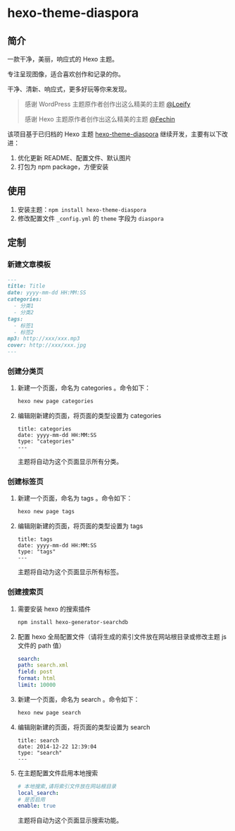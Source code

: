 # hexo-theme-diaspora

## 简介

一款干净，美丽，响应式的 Hexo 主题。

专注呈现图像，适合喜欢创作和记录的你。

干净、清新、响应式，更多好玩等你来发现。

> 感谢 WordPress 主题原作者创作出这么精美的主题 [@Loeify](https://github.com/LoeiFy/Diaspora)
>
> 感谢 Hexo 主题原作者创作出这么精美的主题 [@Fechin](https://github.com/Fechin/hexo-theme-diaspora)

该项目基于已归档的 Hexo 主题 [hexo-theme-diaspora](https://github.com/Fechin/hexo-theme-diaspora) 继续开发，主要有以下改进：

1. 优化更新 README、配置文件、默认图片
2. 打包为 npm package，方便安装

## 使用

1. 安装主题：`npm install hexo-theme-diaspora`
2. 修改配置文件 `_config.yml` 的 `theme` 字段为 `diaspora`

## 定制

### 新建文章模板

```markdown
---
title: Title
date: yyyy-mm-dd HH:MM:SS
categories:
  - 分类1
  - 分类2
tags:
  - 标签1
  - 标签2
mp3: http://xxx/xxx.mp3
cover: http://xxx/xxx.jpg
---
```

### 创建分类页

1. 新建一个页面，命名为 categories 。命令如下：

   ```bash
   hexo new page categories
   ```

2. 编辑刚新建的页面，将页面的类型设置为 categories

   ```
   title: categories
   date: yyyy-mm-dd HH:MM:SS
   type: "categories"
   ---
   ```

   主题将自动为这个页面显示所有分类。

### 创建标签页

1. 新建一个页面，命名为 tags 。命令如下：

   ```bash
   hexo new page tags
   ```

2. 编辑刚新建的页面，将页面的类型设置为 tags

   ```
   title: tags
   date: yyyy-mm-dd HH:MM:SS
   type: "tags"
   ---
   ```

   主题将自动为这个页面显示所有标签。

### 创建搜索页

1. 需要安装 hexo 的搜索插件

   ```bash
   npm install hexo-generator-searchdb
   ```

2. 配置 hexo 全局配置文件（请将生成的索引文件放在网站根目录或修改主题 js 文件的 path 值）

   ```yml
   search:
   path: search.xml
   field: post
   format: html
   limit: 10000
   ```

3. 新建一个页面，命名为 search 。命令如下：

   ```bash
   hexo new page search
   ```

4. 编辑刚新建的页面，将页面的类型设置为 search

   ```
   title: search
   date: 2014-12-22 12:39:04
   type: "search"
   ---
   ```

5. 在主题配置文件启用本地搜索

   ```yml
   # 本地搜索,请将索引文件放在网站根目录
   local_search:
   # 是否启用
   enable: true
   ```

   主题将自动为这个页面显示搜索功能。
